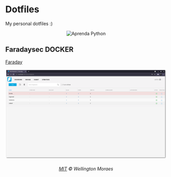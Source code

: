 # Dotfiles

My personal dotfiles :)

<p align="center">
	<img src="https://raw.githubusercontent.com/mswell/dotfiles/master/images/dotfile.png" alt="Aprenda Python" style="max-width:100%;">
</p>

## Faradaysec DOCKER

[Faraday](./FaradaysecDocker/README.md)

<p align="center">
	<img src="./FaradaysecDocker/assets/image.png" style="max-width:100%;">
</p>

<h6 align="center">
	<a href="https://raw.githubusercontent.com/mswell/dotfiles/master/LICENSE">MIT</a>
	©
	Wellington Moraes
</h6>
